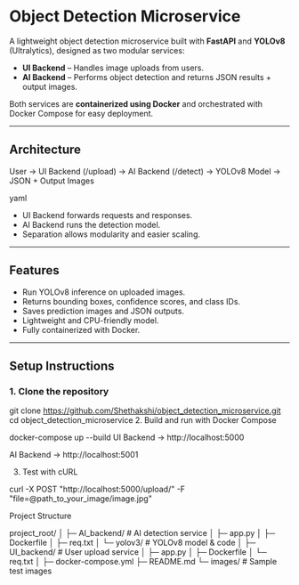 # Object Detection Microservice 

A lightweight object detection microservice built with **FastAPI** and **YOLOv8** (Ultralytics), designed as two modular services:

- **UI Backend** – Handles image uploads from users.
- **AI Backend** – Performs object detection and returns JSON results + output images.

Both services are **containerized using Docker** and orchestrated with Docker Compose for easy deployment.

---

## Architecture

User → UI Backend (/upload) → AI Backend (/detect) → YOLOv8 Model → JSON + Output Images

yaml


- UI Backend forwards requests and responses.
- AI Backend runs the detection model.
- Separation allows modularity and easier scaling.

---

## Features

- Run YOLOv8 inference on uploaded images.
- Returns bounding boxes, confidence scores, and class IDs.
- Saves prediction images and JSON outputs.
- Lightweight and CPU-friendly model.
- Fully containerized with Docker.

---

## Setup Instructions

### 1. Clone the repository

git clone https://github.com/Shethakshi/object_detection_microservice.git
cd object_detection_microservice
2. Build and run with Docker Compose


docker-compose up --build
UI Backend → http://localhost:5000

AI Backend → http://localhost:5001

3. Test with cURL

curl -X POST "http://localhost:5000/upload/" -F "file=@path_to_your_image/image.jpg"

Project Structure

project_root/
│
├─ AI_backend/         # AI detection service
│  ├─ app.py
│  ├─ Dockerfile
│  ├─ req.txt
│  └─ yolov3/          # YOLOv8 model & code
│
├─ UI_backend/         # User upload service
│  ├─ app.py
│  ├─ Dockerfile
│  └─ req.txt
│
├─ docker-compose.yml
├─ README.md
└─ images/             # Sample test images
